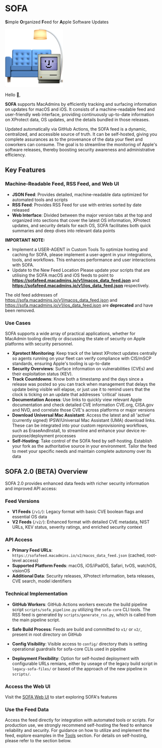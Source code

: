 # SOFA 
**S**imple **O**rganized **F**eed for **A**pple Software Updates

![Sofa logo](./web/public/custom_logo.png "Optional title")

Hello 👋,

**SOFA** supports MacAdmins by efficiently tracking and surfacing information on updates for macOS and iOS. It consists of a machine-readable feed and user-friendly web interface, providing continuously up-to-date information on XProtect data, OS updates, and the details bundled in those releases.

Updated automatically via GitHub Actions, the SOFA feed is a dynamic, centralized, and accessible source of truth. It can be self-hosted, giving you complete assurances as to the provenance of the data your fleet and coworkers can consume. The goal is to streamline the monitoring of Apple's software releases, thereby boosting security awareness and administrative efficiency.

## Key Features

### Machine-Readable Feed, RSS Feed, and Web UI

- **JSON Feed**: Provides detailed, machine-readable data optimized for automated tools and scripts
- **RSS Feed**: Provides RSS Feed for use with entries sorted by date released
- **Web Interface**: Divided between the major version tabs at the top and organized into sections that cover the latest OS information, XProtect updates, and security details for each OS, SOFA facilitates both quick summaries and deep dives into relevant data points

**IMPORTANT NOTE:** 
- Implement a USER-AGENT in Custom Tools
To optimize hosting and caching for SOFA, please implement a user-agent in your integrations, tools, and workflows. This enhances performance and user interactions with SOFA.
- Update to the New Feed Location
Please update your scripts that are utilising the SOFA macOS and iOS feeds to point to **https://sofafeed.macadmins.io/v1/macos_data_feed.json** and **https://sofafeed.macadmins.io/v1/ios_data_feed.json** respectively.

The old feed addresses of https://sofa.macadmins.io/v1/macos_data_feed.json and https://sofa.macadmins.io/v1/ios_data_feed.json are **deprecated** and have been removed.

### Use Cases

SOFA supports a wide array of practical applications, whether for MacAdmin tooling directly or discussing the state of security on Apple platforms with security personnel.

- **Xprotect Monitoring**: Keep track of the latest XProtect updates centrally so agents running on your fleet can verify compliance with CIS/mSCP standards, ensuring Apple's tooling is up-to-date
- **Security Overviews**: Surface information on vulnerabilities (CVEs) and their exploitation status (KEV).
- **Track Countdowns**: Know both a timestamp and the days since a release was posted so you can track when management that delays the update being visible will elapse, or just use it to remind users that the clock is ticking on an update that addresses 'critical' issues
- **Documentation Access**: Use links to quickly view relevant Apple documentation and check detailed CVE information CVE.org, CISA.gov and NVD, and correlate those CVE's across platforms or major versions
- **Download Universal Mac Assistant**: Access the latest and all 'active' (currently signed) IPSW/Universal Mac Assistant (UMA) download links. These can be integrated into your custom reprovisioning workflows, such as EraseAndInstall, to streamline and enhance your device re-purpose/deployment processes
- **Self-Hosting**: Take control of the SOFA feed by self-hosting. Establish your fork as the authoritative source in your environment. Tailor the feed to meet your specific needs and maintain complete autonomy over its data


## SOFA 2.0 (BETA) Overview

SOFA 2.0 provides enhanced data feeds with richer security information and improved API access:

### Feed Versions

- **V1 Feeds** (`/v1/`): Legacy format with basic CVE boolean flags and essential OS data
- **V2 Feeds** (`/v2/`): Enhanced format with detailed CVE metadata, NIST URLs, KEV status, severity ratings, and enriched security context

### API Access

- **Primary Feed URLs**: `https://sofafeed.macadmins.io/v2/macos_data_feed.json` (cached, root-level access)
- **Supported Platform Feeds**: macOS, iOS/iPadOS, Safari, tvOS, watchOS, visionOS
- **Additional Data**: Security releases, XProtect information, beta releases, CVE search, model identifiers

### Technical Implementation

- **GitHub Workers**: GitHub Actions workers execute the build pipeline script `scripts/sofa_pipeline.py` utilizing the `sofa-core` CLI tools. The RSS feed is generated by `scripts/generate_rss.py`, which is called from the main pipeline script.

- **Safe Build Process**: Feeds are build and committed to `v1/` or `v2/`, present in root directory on GitHub
- **Config Visibility**: Visible access to `config/` directory thats is setting operational guardrails for sofa-core CLIs used in pipeline
- **Deployment Flexibility**: Option for self-hosted deployment with  configurable URLs remians, either by useage of the legacy build script in `legacy-sofa-files/` or based of the approach of the new pipeline in `scripts/`.


### Access the Web UI

Visit the [SOFA Web UI](https://sofa.macadmins.io) to start exploring SOFA's features

### Use the Feed Data

Access the feed directly for integration with automated tools or scripts. For production use, we strongly recommend self-hosting the feed to enhance reliability and security. For guidance on how to utilize and implement the feed, explore examples in the [Tools](./tool-scripts) section. For details on self-hosting, please refer to the section below.
